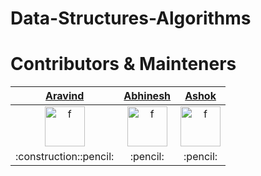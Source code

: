# Data-Structures-Algorithms

# Contributors & Mainteners

<table>
    <thead>
        <tr>
            <th><a href="https://github.com/aravindr22">Aravind</a></th>
            <th><a href="https://github.com/Abhinesh77">Abhinesh</a></th>
            <th><a href="https://github.com/ashok-02">Ashok</a></th>
        </tr>
    </thead>
    <tbody>
        <tr>
            <td align="center"><a href="https://github.com/aravindr22"><img width="64" src="https://avatars2.githubusercontent.com/u/55151962" alt="f"></a></td>
            <td align="center"><a href="https://github.com/Abhinesh77"><img width="64" src="https://avatars0.githubusercontent.com/u/56187019" alt="f"></a></td>
            <td align="center"><a href="https://github.com/ashok-02"><img width="64" src="https://avatars3.githubusercontent.com/u/56188487" alt="f"></a></td>
        </tr>
        <tr>
            <td align="center"> :construction::pencil: </td>
            <td align="center"> :pencil: </td>
            <td align="center"> :pencil: </td>
        </tr>
    </tbody>
</table>